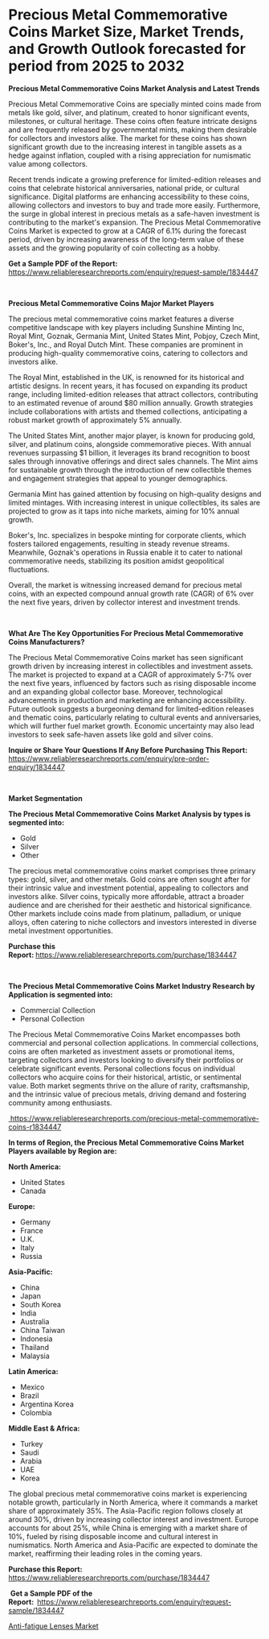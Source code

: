 <p><h1>Precious Metal Commemorative Coins Market Size, Market Trends, and Growth Outlook forecasted for period from 2025 to 2032</h1></p><p><strong>Precious Metal Commemorative Coins Market Analysis and Latest Trends</strong></p>
<p><p>Precious Metal Commemorative Coins are specially minted coins made from metals like gold, silver, and platinum, created to honor significant events, milestones, or cultural heritage. These coins often feature intricate designs and are frequently released by governmental mints, making them desirable for collectors and investors alike. The market for these coins has shown significant growth due to the increasing interest in tangible assets as a hedge against inflation, coupled with a rising appreciation for numismatic value among collectors.</p><p>Recent trends indicate a growing preference for limited-edition releases and coins that celebrate historical anniversaries, national pride, or cultural significance. Digital platforms are enhancing accessibility to these coins, allowing collectors and investors to buy and trade more easily. Furthermore, the surge in global interest in precious metals as a safe-haven investment is contributing to the market's expansion. The Precious Metal Commemorative Coins Market is expected to grow at a CAGR of 6.1% during the forecast period, driven by increasing awareness of the long-term value of these assets and the growing popularity of coin collecting as a hobby.</p></p>
<p><strong>Get a Sample PDF of the Report:&nbsp;</strong> <a href="https://www.reliableresearchreports.com/enquiry/request-sample/1834447?utm_campaign=3034&utm_medium=2&utm_source=Github&utm_content=ia&utm_term=05042025&utm_id=precious-metal-commemorative-coins">https://www.reliableresearchreports.com/enquiry/request-sample/1834447</a></p>
<p>&nbsp;</p>
<p><strong>Precious Metal Commemorative Coins Major Market Players</strong></p>
<p><p>The precious metal commemorative coins market features a diverse competitive landscape with key players including Sunshine Minting Inc, Royal Mint, Goznak, Germania Mint, United States Mint, Pobjoy, Czech Mint, Boker's, Inc., and Royal Dutch Mint. These companies are prominent in producing high-quality commemorative coins, catering to collectors and investors alike.</p><p>The Royal Mint, established in the UK, is renowned for its historical and artistic designs. In recent years, it has focused on expanding its product range, including limited-edition releases that attract collectors, contributing to an estimated revenue of around $80 million annually. Growth strategies include collaborations with artists and themed collections, anticipating a robust market growth of approximately 5% annually.</p><p>The United States Mint, another major player, is known for producing gold, silver, and platinum coins, alongside commemorative pieces. With annual revenues surpassing $1 billion, it leverages its brand recognition to boost sales through innovative offerings and direct sales channels. The Mint aims for sustainable growth through the introduction of new collectible themes and engagement strategies that appeal to younger demographics.</p><p>Germania Mint has gained attention by focusing on high-quality designs and limited mintages. With increasing interest in unique collectibles, its sales are projected to grow as it taps into niche markets, aiming for 10% annual growth.</p><p>Boker's, Inc. specializes in bespoke minting for corporate clients, which fosters tailored engagements, resulting in steady revenue streams. Meanwhile, Goznak's operations in Russia enable it to cater to national commemorative needs, stabilizing its position amidst geopolitical fluctuations.</p><p>Overall, the market is witnessing increased demand for precious metal coins, with an expected compound annual growth rate (CAGR) of 6% over the next five years, driven by collector interest and investment trends.</p></p>
<p>&nbsp;</p>
<p><strong>What Are The Key Opportunities For Precious Metal Commemorative Coins Manufacturers?</strong></p>
<p><p>The Precious Metal Commemorative Coins market has seen significant growth driven by increasing interest in collectibles and investment assets. The market is projected to expand at a CAGR of approximately 5-7% over the next five years, influenced by factors such as rising disposable income and an expanding global collector base. Moreover, technological advancements in production and marketing are enhancing accessibility. Future outlook suggests a burgeoning demand for limited-edition releases and thematic coins, particularly relating to cultural events and anniversaries, which will further fuel market growth. Economic uncertainty may also lead investors to seek safe-haven assets like gold and silver coins.</p></p>
<p><strong>Inquire or Share Your Questions If Any Before Purchasing This Report:</strong> <a href="https://www.reliableresearchreports.com/enquiry/pre-order-enquiry/1834447?utm_campaign=3034&utm_medium=2&utm_source=Github&utm_content=ia&utm_term=05042025&utm_id=precious-metal-commemorative-coins">https://www.reliableresearchreports.com/enquiry/pre-order-enquiry/1834447</a></p>
<p>&nbsp;</p>
<p><strong>Market Segmentation</strong></p>
<p><strong>The Precious Metal Commemorative Coins Market Analysis by types is segmented into:</strong></p>
<p><ul><li>Gold</li><li>Silver</li><li>Other</li></ul></p>
<p><p>The precious metal commemorative coins market comprises three primary types: gold, silver, and other metals. Gold coins are often sought after for their intrinsic value and investment potential, appealing to collectors and investors alike. Silver coins, typically more affordable, attract a broader audience and are cherished for their aesthetic and historical significance. Other markets include coins made from platinum, palladium, or unique alloys, often catering to niche collectors and investors interested in diverse metal investment opportunities.</p></p>
<p><strong>Purchase this Report:&nbsp;</strong><a href="https://www.reliableresearchreports.com/purchase/1834447?utm_campaign=3034&utm_medium=2&utm_source=Github&utm_content=ia&utm_term=05042025&utm_id=precious-metal-commemorative-coins">https://www.reliableresearchreports.com/purchase/1834447</a></p>
<p>&nbsp;</p>
<p><strong>The Precious Metal Commemorative Coins Market Industry Research by Application is segmented into:</strong></p>
<p><ul><li>Commercial Collection</li><li>Personal Collection</li></ul></p>
<p><p>The Precious Metal Commemorative Coins Market encompasses both commercial and personal collection applications. In commercial collections, coins are often marketed as investment assets or promotional items, targeting collectors and investors looking to diversify their portfolios or celebrate significant events. Personal collections focus on individual collectors who acquire coins for their historical, artistic, or sentimental value. Both market segments thrive on the allure of rarity, craftsmanship, and the intrinsic value of precious metals, driving demand and fostering community among enthusiasts.</p></p>
<p><a href="https://www.reliableresearchreports.com/precious-metal-commemorative-coins-r1834447?utm_campaign=3034&utm_medium=2&utm_source=Github&utm_content=ia&utm_term=05042025&utm_id=precious-metal-commemorative-coins">&nbsp;https://www.reliableresearchreports.com/precious-metal-commemorative-coins-r1834447</a></p>
<p><strong>In terms of Region, the Precious Metal Commemorative Coins Market Players available by Region are:</strong></p>
<p>
    <p> <strong> North America: </strong>
        <ul>
            <li>United States</li>
            <li>Canada</li>
        </ul>
        </p> 
    <p> <strong> Europe: </strong>
        <ul>
            <li>Germany</li>
            <li>France</li>
            <li>U.K.</li>
            <li>Italy</li>
            <li>Russia</li>
        </ul>
        </p> 
    <p> <strong> Asia-Pacific: </strong>
        <ul>
            <li>China</li>
            <li>Japan</li>
            <li>South Korea</li>
            <li>India</li>
            <li>Australia</li>
            <li>China Taiwan</li>
            <li>Indonesia</li>
            <li>Thailand</li>
            <li>Malaysia</li>
        </ul>
        </p> 
    <p> <strong> Latin America: </strong>
        <ul>
            <li>Mexico</li>
            <li>Brazil</li>
            <li>Argentina Korea</li>
            <li>Colombia</li>
        </ul>
        </p> 
    <p> <strong> Middle East & Africa: </strong>
        <ul>
            <li>Turkey</li>
            <li>Saudi</li>
            <li>Arabia</li>
            <li>UAE</li>
            <li>Korea</li>
        </ul>
    </p>
    </p>
<p><p>The global precious metal commemorative coins market is experiencing notable growth, particularly in North America, where it commands a market share of approximately 35%. The Asia-Pacific region follows closely at around 30%, driven by increasing collector interest and investment. Europe accounts for about 25%, while China is emerging with a market share of 10%, fueled by rising disposable income and cultural interest in numismatics. North America and Asia-Pacific are expected to dominate the market, reaffirming their leading roles in the coming years.</p></p>
<p><strong>Purchase this Report: </strong><a href="https://www.reliableresearchreports.com/purchase/1834447?utm_campaign=3034&utm_medium=2&utm_source=Github&utm_content=ia&utm_term=05042025&utm_id=precious-metal-commemorative-coins">https://www.reliableresearchreports.com/purchase/1834447</a></p>
<p>&nbsp;<strong>Get a Sample PDF of the Report:&nbsp;&nbsp;</strong><a href="https://www.reliableresearchreports.com/enquiry/request-sample/1834447?utm_campaign=3034&utm_medium=2&utm_source=Github&utm_content=ia&utm_term=05042025&utm_id=precious-metal-commemorative-coins">https://www.reliableresearchreports.com/enquiry/request-sample/1834447</a></p>
<p><strong></strong></p>
<p><p><a href="https://github.com/iroldilom/Market-Research-Report-List-1/blob/main/anti-fatigue-lenses-market.md?utm_campaign=3034&utm_medium=2&utm_source=Github&utm_content=ia&utm_term=05042025&utm_id=precious-metal-commemorative-coins">Anti-fatigue Lenses Market</a></p></p>